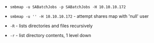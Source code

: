 

- `smbmap -u SABatchJobs -p SABatchJobs -H 10.10.10.172`
- `smbmap -u '' -H 10.10.10.172` - attempt shares map with 'null' user

- `-R` - lists directories and files recursively
- `-r` - list directory contents, 1 level down